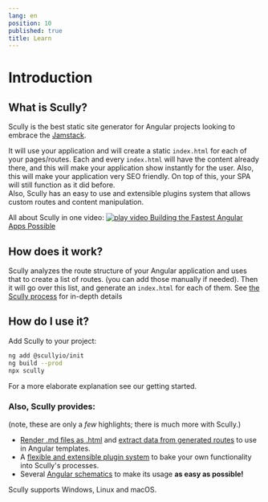 ```yaml
---
lang: en
position: 10
published: true
title: Learn
---
```


# Introduction

## What is Scully?

Scully is the best static site generator for Angular projects looking to embrace the [Jamstack](https://jamstack.org/).

It will use your application and will create a static `index.html` for each of your pages/routes. Each and every `index.html` will have the content already there, and this will make your application show instantly for the user. Also, this will make your application very SEO friendly. On top of this, your SPA will still function as it did before.  
Also, Scully has an easy to use and extensible plugins system that allows custom routes and content manipulation.

All about Scully in one video:
<a class="docs-icon-button" href="https://thinkster.io/tutorials/scully-webinar-building-the-fastest-angular-apps-possible">
<img src="/assets/img/icons/play-solid.svg" alt="play video"/>
Building the Fastest Angular Apps Possible
</a>

## How does it work?

Scully analyzes the route structure of your Angular application and uses that to create a list of routes. (you can add those manually if needed). Then it will go over this list, and generate an `index.html` for each of them. See [the Scully process](/docs/concepts/process) for in-depth details

## How do I use it?

Add Scully to your project:

```bash
ng add @scullyio/init
ng build --prod
npx scully
```

For a more elaborate explanation see our getting started.

### Also, Scully provides:

(note, these are only a _few_ highlights; there is much more with Scully.)

- [Render .md files as .html](/docs/learn/create-a-blog/add-blog-support) and [extract data from generated routes](/docs/learn/create-a-blog/use-blog-post-data-in-template) to use in Angular templates.
- A [flexible and extensible plugin system](/docs/Reference/plugins/overview) to bake your own functionality into Scully's processes.
- Several [Angular schematics](/docs/Reference/schematics/create-scully-files-with-ng-add) to make its usage **as easy as possible!**

Scully supports Windows, Linux and macOS.
